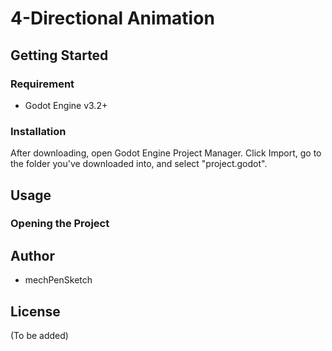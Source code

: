 # 4-Directional Animation

## Getting Started
### Requirement
* Godot Engine v3.2+

### Installation
After downloading, open Godot Engine Project Manager. Click Import, go to the folder you've downloaded into, and select "project.godot".

## Usage
### Opening the Project

## Author
* mechPenSketch

## License
(To be added)
